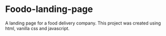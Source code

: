 # Foodo-landing-page
A landing page for a food delivery company.
This project was created using html, vanilla css and javascript.

